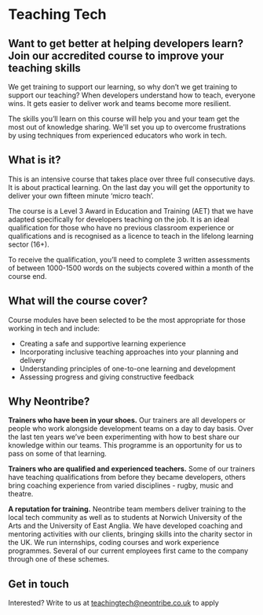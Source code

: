 # Teaching Tech

## Want to get better at helping developers learn? Join our accredited course to improve your teaching skills

We get training to support our learning, so why don’t we get training to support our teaching? When developers understand how to teach, everyone wins. It gets easier to deliver work and teams become more resilient.

The skills you’ll learn on this course will help you and your team get the most out of knowledge sharing. We'll set you up to overcome frustrations by using techniques from experienced educators who work in tech.

## What is it?

This is an intensive course that takes place over three full consecutive days. It is about practical learning. On the last day you will get the opportunity to deliver your own fifteen minute ‘micro teach’.

The course is a Level 3 Award in Education and Training (AET) that we have adapted specifically for developers teaching on the job. It is an ideal qualification for those who have no previous classroom experience or qualifications and is recognised as a licence to teach in the lifelong learning sector (16+).

To receive the qualification, you’ll need to complete 3 written assessments of between 1000-1500 words on the subjects covered within a month of the course end.

## What will the course cover?

Course modules have been selected to be the most appropriate for those working in tech and include:

- Creating a safe and supportive learning experience
- Incorporating inclusive teaching approaches into your planning and delivery
- Understanding principles of one-to-one learning and development
- Assessing progress and giving constructive feedback

## Why Neontribe?

**Trainers who have been in your shoes.** Our trainers are all developers or people who work alongside development teams on a day to day basis. Over the last ten years we’ve been experimenting with how to best share our knowledge within our teams. This programme is an opportunity for us to pass on some of that learning.

**Trainers who are qualified and experienced teachers.** Some of our trainers have teaching qualifications from before they became developers, others bring coaching experience from varied disciplines - rugby, music and theatre.

**A reputation for training.** Neontribe team members deliver training to the local tech community as well as to students at Norwich University of the Arts and the University of East Anglia. We have developed coaching and mentoring activities with our clients, bringing skills into the charity sector in the UK. We run internships, coding courses and work experience programmes. Several of our current employees first came to the company through one of these schemes.

## Get in touch

Interested? Write to us at [teachingtech@neontribe.co.uk](mailto:teachingtech@neontribe.co.uk) to apply
